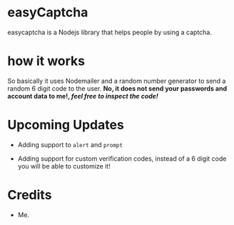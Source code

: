 # easyCaptcha
easycaptcha is a Nodejs library that helps people by using a captcha.

# how it works
So basically it uses Nodemailer and a random number generator to send a random 6 digit code to the user. **No, it does not send your passwords and account data to me!, *feel free to inspect the code!***

# Upcoming Updates
- Adding support to `alert` and `prompt`

- Adding support for custom verification codes, instead of a 6 digit code you will be able to customize it!

# Credits
- Me.
